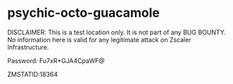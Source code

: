 # psychic-octo-guacamole
DISCLAIMER: This is a test location only. It is not part of any BUG BOUNTY. No information here is valid for any legitimate attack on Zscaler Infrastructure.


Password: Fu7xR*GJA4CpaWF@


ZMSTATID:18364

